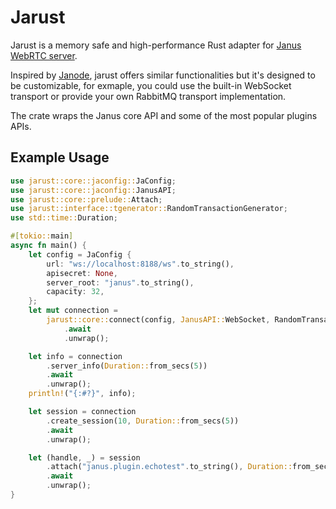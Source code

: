 # Jarust

Jarust is a memory safe and high-performance Rust adapter for [Janus WebRTC server](https://github.com/meetecho/janus-gateway).

Inspired by [Janode](https://github.com/meetecho/janode), jarust offers similar functionalities but it's designed
to be customizable, for exmaple, you could use the built-in WebSocket transport or provide your own RabbitMQ transport implementation.

The crate wraps the Janus core API and some of the most popular plugins APIs.

## Example Usage

```rust
use jarust::core::jaconfig::JaConfig;
use jarust::core::jaconfig::JanusAPI;
use jarust::core::prelude::Attach;
use jarust::interface::tgenerator::RandomTransactionGenerator;
use std::time::Duration;

#[tokio::main]
async fn main() {
    let config = JaConfig {
        url: "ws://localhost:8188/ws".to_string(),
        apisecret: None,
        server_root: "janus".to_string(),
        capacity: 32,
    };
    let mut connection =
        jarust::core::connect(config, JanusAPI::WebSocket, RandomTransactionGenerator)
            .await
            .unwrap();

    let info = connection
        .server_info(Duration::from_secs(5))
        .await
        .unwrap();
    println!("{:#?}", info);

    let session = connection
        .create_session(10, Duration::from_secs(5))
        .await
        .unwrap();

    let (handle, _) = session
        .attach("janus.plugin.echotest".to_string(), Duration::from_secs(5))
        .await
        .unwrap();
}
```
